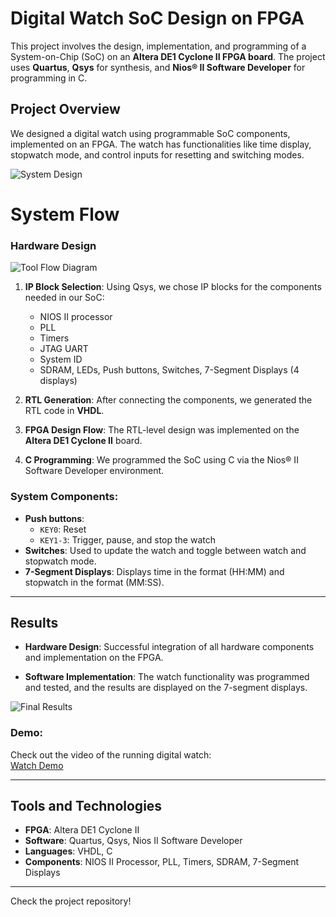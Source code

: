 # Digital Watch SoC Design on FPGA

This project involves the design, implementation, and programming of a System-on-Chip (SoC) on an **Altera DE1 Cyclone II FPGA board**. The project uses **Quartus**, **Qsys** for synthesis, and **Nios® II Software Developer** for programming in C.

## Project Overview
We designed a digital watch using programmable SoC components, implemented on an FPGA. The watch has functionalities like time display, stopwatch mode, and control inputs for resetting and switching modes.

![System Design](https://github.com/user-attachments/assets/1c91f7be-829c-4a14-a4cc-7cb8f59a2952)

# System Flow

### Hardware Design
![Tool Flow Diagram](https://github.com/Hajjy22/Digital-Watch/assets/135442276/eb32e72c-ab63-4bb4-9f18-2457f5a7357a)

1. **IP Block Selection**: Using Qsys, we chose IP blocks for the components needed in our SoC:
    - NIOS II processor
    - PLL
    - Timers
    - JTAG UART
    - System ID
    - SDRAM, LEDs, Push buttons, Switches, 7-Segment Displays (4 displays)


2. **RTL Generation**: After connecting the components, we generated the RTL code in **VHDL**.

3. **FPGA Design Flow**: The RTL-level design was implemented on the **Altera DE1 Cyclone II** board.

4. **C Programming**: We programmed the SoC using C via the Nios® II Software Developer environment.

### System Components:
- **Push buttons**:  
  - `KEY0`: Reset  
  - `KEY1-3`: Trigger, pause, and stop the watch
- **Switches**: Used to update the watch and toggle between watch and stopwatch mode.
- **7-Segment Displays**: Displays time in the format (HH:MM) and stopwatch in the format (MM:SS).

---

## Results

- **Hardware Design**: Successful integration of all hardware components and implementation on the FPGA.

- **Software Implementation**: The watch functionality was programmed and tested, and the results are displayed on the 7-segment displays.

![Final Results](https://github.com/Hajjy22/Digital-Watch/assets/135442276/1ad7c7b7-d378-4cc9-9494-d5ccb54ad3df)

### Demo:
Check out the video of the running digital watch:  
[Watch Demo](https://github.com/Hajjy22/Digital-Watch/assets/135442276/c10a61b7-a7d1-4704-976c-c5c306f76e02)

---

## Tools and Technologies
- **FPGA**: Altera DE1 Cyclone II
- **Software**: Quartus, Qsys, Nios II Software Developer
- **Languages**: VHDL, C
- **Components**: NIOS II Processor, PLL, Timers, SDRAM, 7-Segment Displays

---

Check the project repository!
